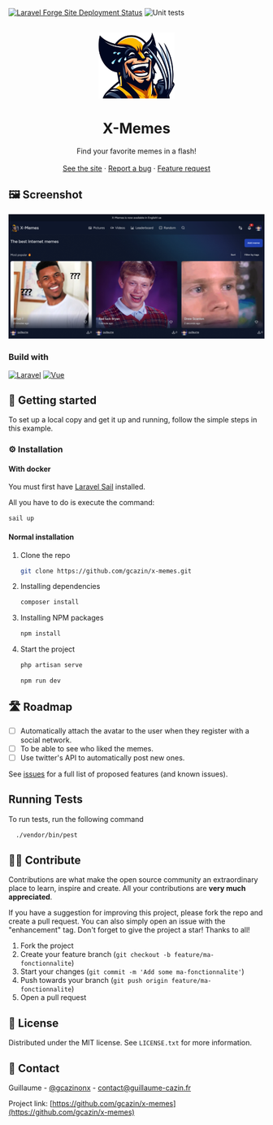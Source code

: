 [![Laravel Forge Site Deployment Status](https://img.shields.io/endpoint?url=https%3A%2F%2Fforge.laravel.com%2Fsite-badges%2F4a94f5fa-7a25-4af8-9dec-ff0900c9c25d%3Fdate%3D1&style=plastic)](https://forge.laravel.com/servers/741129/sites/2186314)
![Unit tests](https://github.com/gcazin/x-memes/actions/workflows/test.yml/badge.svg)

<!-- PROJECT LOGO -->
<br />
<div align="center">
  <a href="https://github.com/gcazin/x-memes">
    <img src="./public/images/favicon.png" alt="Logo" width="150">
  </a>

<h1 align="center">X-Memes</h3>

  <p align="center">
    Find your favorite memes in a flash!
    <br />
    <br />
    <a href="https://x-memes.com">See the site</a>
    ·
    <a href="https://github.com/gcazin/x-memes/issues">Report a bug</a>
    ·
    <a href="https://github.com/gcazin/x-memes/issues">Feature request</a>
  </p>
</div>

## 🖼️ Screenshot

![Product Name Screen Shot](./public/images/home.png)

### Build with

[![Laravel][Laravel.com]][Laravel-url]
[![Vue][Vue.js]][Vue-url]

## 🚀 Getting started

To set up a local copy and get it up and running, follow the simple steps in this example.

### ⚙️ Installation

#### With docker

You must first have [Laravel Sail](https://laravel.com/docs/11.x/sail) installed.

All you have to do is execute the command:

```bash
sail up
```

#### Normal installation

1. Clone the repo
    ```sh
    git clone https://github.com/gcazin/x-memes.git
    ```
2. Installing dependencies
    ```sh
    composer install
    ```
3. Installing NPM packages
    ```sh
    npm install
    ```
4. Start the project
    ```sh
    php artisan serve
    ```
    ```sh
    npm run dev
    ```

## 🛣️ Roadmap

-   [ ] Automatically attach the avatar to the user when they register with a social network.
- [ ] To be able to see who liked the memes.
- [ ] Use twitter's API to automatically post new ones.

See [issues](https://github.com/gcazin/x-memes/issues) for a full list of proposed features (and known issues).

## Running Tests

To run tests, run the following command

```bash
  ./vendor/bin/pest
```

## ✍🏻 Contribute

Contributions are what make the open source community an extraordinary place to learn, inspire and create. All your contributions are **very much appreciated**.

If you have a suggestion for improving this project, please fork the repo and create a pull request. You can also simply open an issue with the "enhancement" tag. Don't forget to give the project a star! Thanks to all!

1. Fork the project
2. Create your feature branch (`git checkout -b feature/ma-fonctionnalite`)
3. Start your changes (`git commit -m 'Add some ma-fonctionnalite'`)
4. Push towards your branch (`git push origin feature/ma-fonctionnalite`)
5. Open a pull request

## 📄 License

Distributed under the MIT license. See `LICENSE.txt` for more information.

## 🔗 Contact

Guillaume - [@gcazinonx](https://twitter.com/gcazinonx) - contact@guillaume-cazin.fr

Project link: [https://github.com/gcazin/x-memes](https://github.com/gcazin/x-memes)

[contributors-shield]: https://img.shields.io/github/contributors/gcazin/x-memes.svg?style=for-the-badge
[contributors-url]: https://github.com/gcazin/x-memes/graphs/contributors
[forks-shield]: https://img.shields.io/github/forks/gcazin/x-memes.svg?style=for-the-badge
[forks-url]: https://github.com/gcazin/x-memes/network/members
[stars-shield]: https://img.shields.io/github/stars/gcazin/x-memes.svg?style=for-the-badge
[stars-url]: https://github.com/gcazin/x-memes/stargazers
[issues-shield]: https://img.shields.io/github/issues/gcazin/x-memes.svg?style=for-the-badge
[issues-url]: https://github.com/gcazin/x-memes/issues
[license-shield]: https://img.shields.io/github/license/gcazin/x-memes.svg?style=for-the-badge
[license-url]: https://github.com/gcazin/x-memes/blob/master/LICENSE.txt
[linkedin-shield]: https://img.shields.io/badge/-LinkedIn-black.svg?style=for-the-badge&logo=linkedin&colorB=555
[linkedin-url]: https://linkedin.com/in/linkedin_username
[product-screenshot]: images/screenshot.png
[Vue.js]: https://img.shields.io/badge/Vue.js-35495E?style=for-the-badge&logo=vuedotjs&logoColor=4FC08D
[Vue.js]: https://img.shields.io/badge/Vue.js-35495E?style=for-the-badge&logo=vuedotjs&logoColor=4FC08D
[Vue-url]: https://vuejs.org/
[Vue-url]: https://tailwindcss.css/
[Laravel.com]: https://img.shields.io/badge/Laravel-FF2D20?style=for-the-badge&logo=laravel&logoColor=white
[Laravel-url]: https://laravel.com
